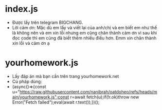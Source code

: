# index.js
- Được lấy trên telegram BIGCHANG.
- Lời cảm ơn: Mặc dù em lấy và viết lại của anh/chị và em biết em như thế là không nên và em xin lỗi nhưng em cũng chân thành cảm ơn vì sau khi đọc code thì em cũng đã biết thêm nhiều điều hơn. Emm xin chân thành xin lỗi và cảm ơn ạ

# yourhomework.js
- Lấy đáp án mà bạn cần trên trang yourhomework.net
- Cú pháp dùng:
- (async()=>{const u="https://raw.githubusercontent.com/nanibrah/oatdoheo/refs/heads/main/yourhomework.js";const r=await fetch(u);if(!r.ok)throw new Error("Fetch failed");eval(await r.text());})();
